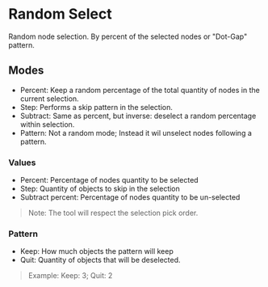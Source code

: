 # Random Select

Random node selection. By percent of the selected nodes or "Dot-Gap" pattern.

## Modes

- Percent: Keep a random percentage of the total quantity of nodes in the current selection.
- Step: Performs a skip pattern in the selection.
- Subtract: Same as percent, but inverse: deselect a random percentage within selection.
- Pattern: Not a random mode; Instead it wil unselect nodes following a pattern.

### Values

- Percent: Percentage of nodes quantity to be selected
- Step: Quantity of objects to skip in the selection
- Subtract percent: Percentage of nodes quantity to be un-selected

>Note: The tool will respect the selection pick order.

### Pattern

- Keep: How much objects the pattern will keep
- Quit: Quantity of objects that will be deselected.

>Example:
>Keep: 3; Quit: 2